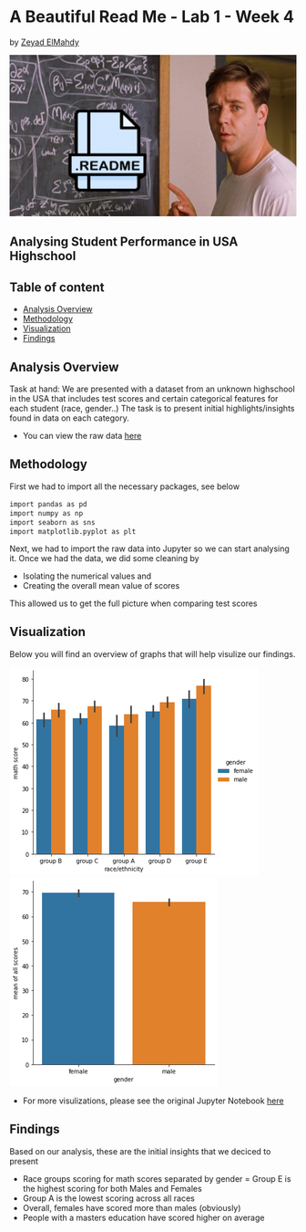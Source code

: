 # A Beautiful Read Me - Lab 1 - Week 4
by [Zeyad ElMahdy](https://github.com/zeyadelmahdy)

![ReadMePractice](https://github.com/zeyadelmahdy/ReadMePractice/blob/main/abeautifulreadme.png)

## Analysing Student Performance in USA Highschool




## Table of content

- [Analysis Overview](#analysis-overview)
- [Methodology](#methodology)
- [Visualization](#visualization)
- [Findings](#findings)



## Analysis Overview

Task at hand: We are presented with a dataset from an unknown highschool in the USA that includes test scores and certain categorical features for each student (race, gender..) The task is to present initial highlights/insights found in data on each category.
- You can view the raw data [here](https://github.com/zeyadelmahdy/ReadMePractice/blob/main/StudentsPerformance.csv)


## Methodology

First we had to import all the necessary packages, see below

```
import pandas as pd
import numpy as np
import seaborn as sns
import matplotlib.pyplot as plt 

```

Next, we had to import the raw data into Jupyter so we can start analysing it. 
Once we had the data, we did some cleaning by 
- Isolating the numerical values and
- Creating the overall mean value of scores

This allowed us to get the full picture when comparing test scores



## Visualization 

Below you will find an overview of graphs that will help visulize our findings. 

![ReadMePractice](https://github.com/zeyadelmahdy/ReadMePractice/blob/main/download.png)
![ReadMePractice](https://github.com/zeyadelmahdy/ReadMePractice/blob/main/download%20(1).png)

- For more visulizations, please see the original Jupyter Notebook [here](https://github.com/zeyadelmahdy/ReadMePractice/blob/main/Student%20Performance.ipynb)

## Findings

Based on our analysis, these are the initial insights that we deciced to present

-  Race groups scoring for math scores separated by gender = Group E is the highest scoring for both Males and Females
-  Group A is the lowest scoring across all races
-  Overall, females have scored more than males (obviously)
-  People with a masters education have scored higher on average





